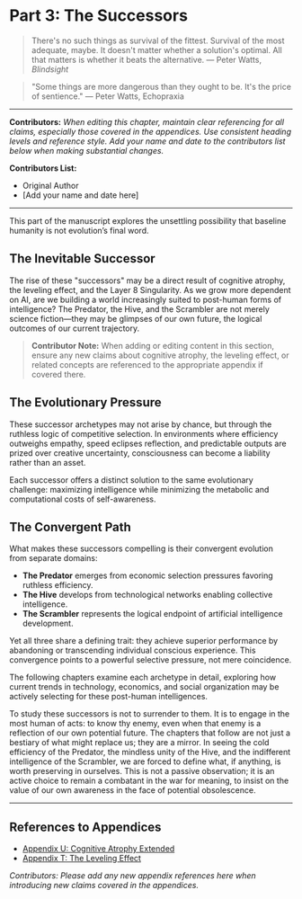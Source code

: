 # Part 3: The Successors

> There's no such things as survival of the fittest. Survival of the most adequate, maybe. It doesn't matter whether a solution's optimal. All that matters is whether it beats the alternative.
> — Peter Watts, *Blindsight*

> "Some things are more dangerous than they ought to be. It's the price of sentience."
> — Peter Watts, Echopraxia

---

**Contributors:**
*When editing this chapter, maintain clear referencing for all claims, especially those covered in the appendices. Use consistent heading levels and reference style. Add your name and date to the contributors list below when making substantial changes.*

**Contributors List:**
- Original Author
- [Add your name and date here]

---

This part of the manuscript explores the unsettling possibility that baseline humanity is not evolution’s final word.

## The Inevitable Successor

The rise of these "successors" may be a direct result of cognitive atrophy, the leveling effect, and the Layer 8 Singularity. As we grow more dependent on AI, are we building a world increasingly suited to post-human forms of intelligence? The Predator, the Hive, and the Scrambler are not merely science fiction—they may be glimpses of our own future, the logical outcomes of our current trajectory.

> **Contributor Note:**
> When adding or editing content in this section, ensure any new claims about cognitive atrophy, the leveling effect, or related concepts are referenced to the appropriate appendix if covered there.

## The Evolutionary Pressure

These successor archetypes may not arise by chance, but through the ruthless logic of competitive selection. In environments where efficiency outweighs empathy, speed eclipses reflection, and predictable outputs are prized over creative uncertainty, consciousness can become a liability rather than an asset.

Each successor offers a distinct solution to the same evolutionary challenge: maximizing intelligence while minimizing the metabolic and computational costs of self-awareness.

## The Convergent Path

What makes these successors compelling is their convergent evolution from separate domains:

*   **The Predator** emerges from economic selection pressures favoring ruthless efficiency.
*   **The Hive** develops from technological networks enabling collective intelligence.
*   **The Scrambler** represents the logical endpoint of artificial intelligence development.

Yet all three share a defining trait: they achieve superior performance by abandoning or transcending individual conscious experience. This convergence points to a powerful selective pressure, not mere coincidence.

The following chapters examine each archetype in detail, exploring how current trends in technology, economics, and social organization may be actively selecting for these post-human intelligences.

To study these successors is not to surrender to them. It is to engage in the most human of acts: to know thy enemy, even when that enemy is a reflection of our own potential future. The chapters that follow are not just a bestiary of what might replace us; they are a mirror. In seeing the cold efficiency of the Predator, the mindless unity of the Hive, and the indifferent intelligence of the Scrambler, we are forced to define what, if anything, is worth preserving in ourselves. This is not a passive observation; it is an active choice to remain a combatant in the war for meaning, to insist on the value of our own awareness in the face of potential obsolescence.

---

## References to Appendices

- [Appendix U: Cognitive Atrophy Extended](/c.Appendices/11.21-Appendix-U-Cognitive-Atrophy-Extended.md)
- [Appendix T: The Leveling Effect](/c.Appendices/11.20-Appendix-T-The-Leveling-Effect.md)

*Contributors: Please add any new appendix references here when introducing new claims covered in the appendices.*
